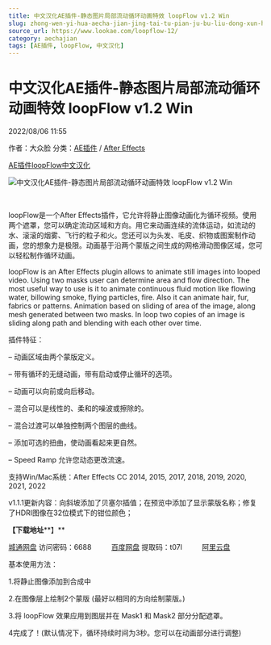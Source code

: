 ```yaml
---
title: 中文汉化AE插件-静态图片局部流动循环动画特效 loopFlow v1.2 Win
slug: zhong-wen-yi-hua-aecha-jian-jing-tai-tu-pian-ju-bu-liu-dong-xun-huan-dong-hua-te-xiao-loopflow-v1-2-win
source_url: https://www.lookae.com/loopflow-12/
category: aechajian
tags: [AE插件, loopFlow, 中文汉化]
---
```

# 中文汉化AE插件-静态图片局部流动循环动画特效 loopFlow v1.2 Win

2022/08/06 11:55

作者：大众脸
分类：[AE插件](https://www.lookae.com/after-effects/aechajian/) / [After Effects](https://www.lookae.com/after-effects/)

[AE插件](https://www.lookae.com/tag/ae%e6%8f%92%e4%bb%b6/)[loopFlow](https://www.lookae.com/tag/loopflow/)[中文汉化](https://www.lookae.com/tag/%e4%b8%ad%e6%96%87%e6%b1%89%e5%8c%96/)

![中文汉化AE插件-静态图片局部流动循环动画特效 loopFlow v1.2 Win](https://www.lookae.com/wp-content/uploads/2022/04/loopFlow-11.jpg "中文汉化AE插件-静态图片局部流动循环动画特效 loopFlow v1.2 Win-LookAE.com")

[﻿﻿﻿](https://cloud.video.taobao.com//play/u/705956171/p/1/e/6/t/1/356262399652.mp44)

loopFlow是一个After Effects插件，它允许将静止图像动画化为循环视频。使用两个遮罩，您可以确定流动区域和方向。用它来动画连续的流体运动，如流动的水、滚滚的烟雾、飞行的粒子和火。您还可以为头发、毛皮、织物或图案制作动画，您的想象力是极限。动画基于沿两个蒙版之间生成的网格滑动图像区域，您可以轻松制作循环动画。

loopFlow is an After Effects plugin allows to animate still images into looped video. Using two masks user can determine area and flow direction. The most useful way to use is it to animate continuous fluid motion like flowing water, billowing smoke, flying particles, fire. Also it can animate hair, fur, fabrics or patterns. Animation based on sliding of area of the image, along mesh generated between two masks. In loop two copies of an image is sliding along path and blending with each other over time.

插件特征：

– 动画区域由两个蒙版定义。

– 带有循环的无缝动画，带有启动或停止循环的选项。

– 动画可以向前或向后移动。

– 混合可以是线性的、柔和的噪波或擦除的。

– 混合过渡可以单独控制两个图层的曲线。

– 添加可选的扭曲，使动画看起来更自然。

– Speed Ramp 允许您动态更改流速。 

支持Win/Mac系统：After Effects CC 2014, 2015, 2017, 2018, 2019, 2020, 2021, 2022

v1.1.1更新内容：向斜坡添加了贝塞尔插值；在预览中添加了显示蒙版名称；修复了HDRI图像在32位模式下的钳位颜色；

**【下载地址****】**

[城通网盘](https://url70.ctfile.com/f/2827370-632999402-4fa858?p=4431) 访问密码：6688          [百度网盘](https://pan.baidu.com/s/1i7ZUB8AR70d4v6pP-kNj3w?pwd=t07l) 提取码：t07l          [阿里云盘](https://www.aliyundrive.com/s/3dgaBEZLDct)

基本使用方法：

1.将静止图像添加到合成中

2.在图像层上绘制2个蒙版 (最好以相同的方向绘制蒙版。)

3.将 loopFlow 效果应用到图层并在 Mask1 和 Mask2 部分分配遮罩。

4完成了！(默认情况下，循环持续时间为3秒。您可以在动画部分进行调整)
